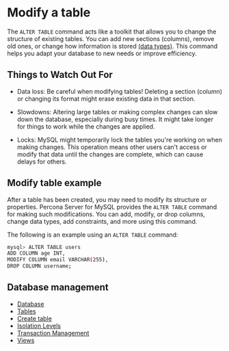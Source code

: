 # Modify a table

The `ALTER TABLE` command acts like a toolkit that allows you to change the structure of existing tables. You can add new sections (columns), remove old ones, or change how information is stored [(data types)](data-types-basic.md). This command helps you adapt your database to new needs or improve efficiency.

## Things to Watch Out For

* Data loss: Be careful when modifying tables! Deleting a section (column) or changing its format might erase existing data in that section.

* Slowdowns: Altering large tables or making complex changes can slow down the database, especially during busy times. It might take longer for things to work while the changes are applied.

* Locks: MySQL might temporarily lock the tables you're working on when making changes. This operation means other users can't access or modify that data until the changes are complete, which can cause delays for others.

## Modify table example

After a table has been created, you may need to modify its structure or properties. Percona Server for MySQL provides the `ALTER TABLE` command for making such modifications. You can add, modify, or drop columns, change data types, add constraints, and more using this command.

The following is an example using an `ALTER TABLE` command:

```{.bash data-prompt="mysql>"}
mysql> ALTER TABLE users
ADD COLUMN age INT,
MODIFY COLUMN email VARCHAR(255),
DROP COLUMN username;
```

## Database management

* [Database](database.md)
* [Tables](table.md)
* [Create table](create-table.md)
* [Isolation Levels](isolation-levels.md)
* [Transaction Management](transaction-mgmt.md)
* [Views](views.md)
